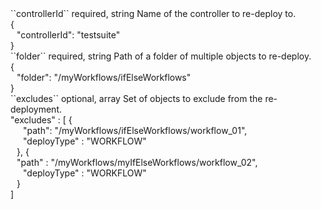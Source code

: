 <tr>
<td>``controllerId``</td>
<td>required, string</td>
<td>Name of the controller to re-deploy to.</td>
<td>
  <div>{</div>
  <div style="padding-left:10px;">"controllerId": "testsuite"</div>
  <div>}</div>
</td>
<td></td>
</tr>
<tr>
<td>``folder``</td>
<td>required, string</td>
<td>Path of a folder of multiple objects to re-deploy.</td>
<td>
  <div>{</div>
  <div style="padding-left:10px;">"folder": "/myWorkflows/ifElseWorkflows"</div>
  <div>}</div>
</td>
<td></td>
</tr>
<tr>
<td>``excludes``</td>
<td>optional, array</td>
<td>Set of objects to exclude from the re-deployment.</td>
<td>
  <div>"excludes" : [ {</div>
  <div style="padding-left:20px;">"path": "/myWorkflows/ifElseWorkflows/workflow_01",</div>
  <div style="padding-left:20px;">"deployType" : "WORKFLOW"</div>
  <div style="padding-left:10px;">}, {</div>
  <div style="padding-left:10px;">"path" : "/myWorkflows/myIfElseWorkflows/workflow_02",</div>
  <div style="padding-left:20px;">"deployType" : "WORKFLOW"</div>
  <div style="padding-left:10px;">}</div>
  <div>]</div>
</td>
<td></td>
</tr>
